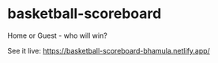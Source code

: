 # basketball-scoreboard
Home or Guest - who will win?

See it live: https://basketball-scoreboard-bhamula.netlify.app/
